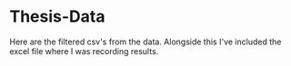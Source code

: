 # Thesis-Data
Here are the filtered csv's from the data. Alongside this I've included the excel file where I was recording results.
